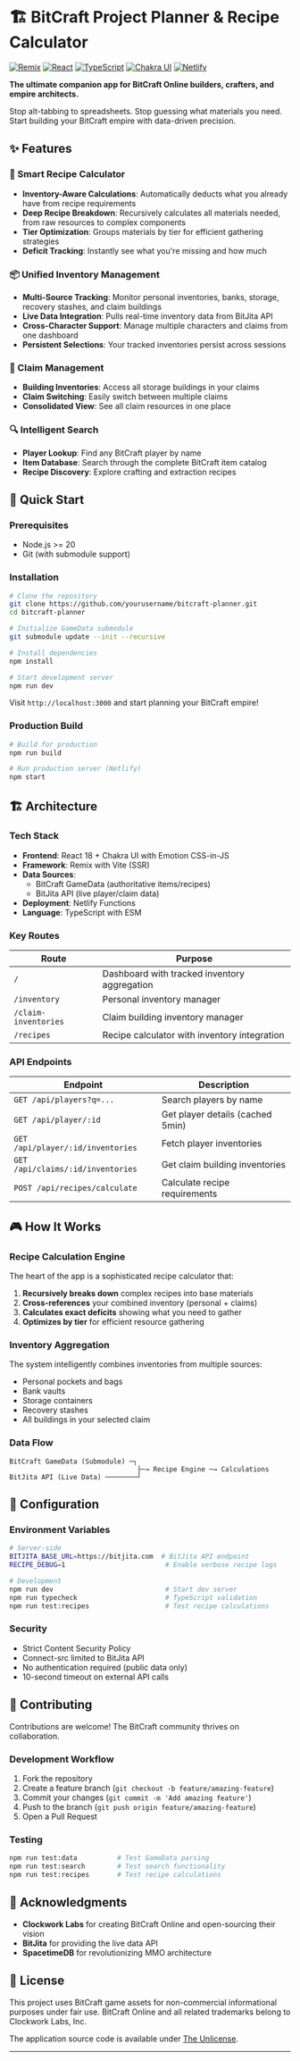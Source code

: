 # 🏗️ BitCraft Project Planner & Recipe Calculator

[![Remix](https://img.shields.io/badge/Remix-000?logo=remix&logoColor=white)](https://remix.run)
[![React](https://img.shields.io/badge/React-18-61DAFB?logo=react)](https://react.dev)
[![TypeScript](https://img.shields.io/badge/TypeScript-3178C6?logo=typescript&logoColor=white)](https://www.typescriptlang.org)
[![Chakra UI](https://img.shields.io/badge/Chakra_UI-319795?logo=chakraui&logoColor=white)](https://chakra-ui.com)
[![Netlify](https://img.shields.io/badge/Netlify-00C7B7?logo=netlify&logoColor=white)](https://www.netlify.com)

**The ultimate companion app for BitCraft Online builders, crafters, and empire architects.**

Stop alt-tabbing to spreadsheets. Stop guessing what materials you need. Start building your BitCraft empire with data-driven precision.

## ✨ Features

### 🎯 Smart Recipe Calculator

- **Inventory-Aware Calculations**: Automatically deducts what you already have from recipe requirements
- **Deep Recipe Breakdown**: Recursively calculates all materials needed, from raw resources to complex components
- **Tier Optimization**: Groups materials by tier for efficient gathering strategies
- **Deficit Tracking**: Instantly see what you're missing and how much

### 📦 Unified Inventory Management

- **Multi-Source Tracking**: Monitor personal inventories, banks, storage, recovery stashes, and claim buildings
- **Live Data Integration**: Pulls real-time inventory data from BitJita API
- **Cross-Character Support**: Manage multiple characters and claims from one dashboard
- **Persistent Selections**: Your tracked inventories persist across sessions

### 🏰 Claim Management

- **Building Inventories**: Access all storage buildings in your claims
- **Claim Switching**: Easily switch between multiple claims
- **Consolidated View**: See all claim resources in one place

### 🔍 Intelligent Search

- **Player Lookup**: Find any BitCraft player by name
- **Item Database**: Search through the complete BitCraft item catalog
- **Recipe Discovery**: Explore crafting and extraction recipes

## 🚀 Quick Start

### Prerequisites

- Node.js >= 20
- Git (with submodule support)

### Installation

```bash
# Clone the repository
git clone https://github.com/yourusername/bitcraft-planner.git
cd bitcraft-planner

# Initialize GameData submodule
git submodule update --init --recursive

# Install dependencies
npm install

# Start development server
npm run dev
```

Visit `http://localhost:3000` and start planning your BitCraft empire!

### Production Build

```bash
# Build for production
npm run build

# Run production server (Netlify)
npm start
```

## 🏗️ Architecture

### Tech Stack

- **Frontend**: React 18 + Chakra UI with Emotion CSS-in-JS
- **Framework**: Remix with Vite (SSR)
- **Data Sources**:
  - BitCraft GameData (authoritative items/recipes)
  - BitJita API (live player/claim data)
- **Deployment**: Netlify Functions
- **Language**: TypeScript with ESM

### Key Routes

| Route                | Purpose                                      |
| -------------------- | -------------------------------------------- |
| `/`                  | Dashboard with tracked inventory aggregation |
| `/inventory`         | Personal inventory manager                   |
| `/claim-inventories` | Claim building inventory manager             |
| `/recipes`           | Recipe calculator with inventory integration |

### API Endpoints

| Endpoint                          | Description                      |
| --------------------------------- | -------------------------------- |
| `GET /api/players?q=...`          | Search players by name           |
| `GET /api/player/:id`             | Get player details (cached 5min) |
| `GET /api/player/:id/inventories` | Fetch player inventories         |
| `GET /api/claims/:id/inventories` | Get claim building inventories   |
| `POST /api/recipes/calculate`     | Calculate recipe requirements    |

## 🎮 How It Works

### Recipe Calculation Engine

The heart of the app is a sophisticated recipe calculator that:

1. **Recursively breaks down** complex recipes into base materials
2. **Cross-references** your combined inventory (personal + claims)
3. **Calculates exact deficits** showing what you need to gather
4. **Optimizes by tier** for efficient resource gathering

### Inventory Aggregation

The system intelligently combines inventories from multiple sources:

- Personal pockets and bags
- Bank vaults
- Storage containers
- Recovery stashes
- All buildings in your selected claim

### Data Flow

```
BitCraft GameData (Submodule) ─┐
                                ├─→ Recipe Engine ─→ Calculations
BitJita API (Live Data) ────────┘
```

## 🔧 Configuration

### Environment Variables

```bash
# Server-side
BITJITA_BASE_URL=https://bitjita.com  # BitJita API endpoint
RECIPE_DEBUG=1                         # Enable verbose recipe logs

# Development
npm run dev                            # Start dev server
npm run typecheck                      # TypeScript validation
npm run test:recipes                   # Test recipe calculations
```

### Security

- Strict Content Security Policy
- Connect-src limited to BitJita API
- No authentication required (public data only)
- 10-second timeout on external API calls

## 🤝 Contributing

Contributions are welcome! The BitCraft community thrives on collaboration.

### Development Workflow

1. Fork the repository
2. Create a feature branch (`git checkout -b feature/amazing-feature`)
3. Commit your changes (`git commit -m 'Add amazing feature'`)
4. Push to the branch (`git push origin feature/amazing-feature`)
5. Open a Pull Request

### Testing

```bash
npm run test:data          # Test GameData parsing
npm run test:search        # Test search functionality
npm run test:recipes       # Test recipe calculations
```

## 🙏 Acknowledgments

- **Clockwork Labs** for creating BitCraft Online and open-sourcing their vision
- **BitJita** for providing the live data API
- **SpacetimeDB** for revolutionizing MMO architecture

## 📜 License

This project uses BitCraft game assets for non-commercial informational purposes under fair use. BitCraft Online and all related trademarks belong to Clockwork Labs, Inc.

The application source code is available under [The Unlicense](LICENSE).

---

